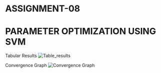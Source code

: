 # ASSIGNMENT-08
# PARAMETER OPTIMIZATION USING SVM

Tabular Results
![Table_results](https://github.com/Kashishsingla111/102117150_Kashish_POusingSVM/assets/103882773/b2b552e2-868e-4874-94f1-63ae07c74bd6)

Convergence Graph
![Convergence Graph](https://github.com/Kashishsingla111/102117150_Kashish_POusingSVM/assets/103882773/daba1718-8b9e-4c31-b536-42e0cea1ca5f)


